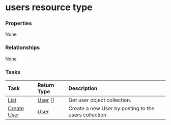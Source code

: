 # users resource type



### Properties
None

### Relationships
None


### Tasks

| Task		   | Return Type	|Description|
|:---------------|:--------|:----------|
|[List](../api/user_list.md) | [User](user.md) [] |Get user object collection. |
|[Create User](../api/user_post_users.md) |[User](user.md)| Create a new User by posting to the users collection.|

<!-- uuid: e37e977f-0cdf-41d6-82cc-fe4630860b2a
2015-10-16 16:12:43 UTC -->
<!-- {
  "type": "#page.annotation",
  "description": "users resource",
  "keywords": "",
  "section": "documentation",
  "tocPath": ""
}-->
